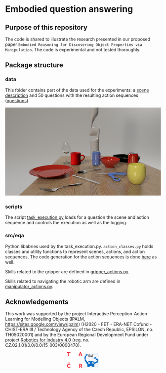 
# Embodied question answering

## Purpose of this repository

The code is shared to illustrate the research presented in our proposed paper
`Embodied Reasoning for Discovering Object Properties via Manipulation`. The
code is experimental and not tested thoroughly.

## Package structure

### data

This folder contains part of the data used for the experiments: a [scene description](data/full_table_scene/scenes_V2A.json)
and 50 questions with the resulting action sequences ([questions](data/full_table_scene/questions.json)).

![scene](data/full_table_scene/SHOP_VRB_train_000000.png)

### scripts

The script [task_execution.py](scripts/task_execution.py) loads for a question the
scene and action sequence and controls the execution as well as the logging.

### src/eqa

Python libabries used by the task_execution.py. `action_classes.py` holds classes
and utility functions to represent scenes, actions, and action sequences.
The code generation for the action sequences is done [here](src/eqa/action_classes.py) as well.

Skills related to the gripper are defined in [gripper_actions.py](src/eqa/gripper_actions.py).

Skills related to navigating the robotic arm are defined in [manipulator_actions.py](src/eqa/manipulator_actions.py).

## Acknowledgements
This work was supported by the project Interactive Perception-Action-Learning for Modelling Objects (IPALM, https://sites.google.com/view/ipalm) (H2020 -  FET - ERA-NET Cofund - CHIST-ERA III / Technology Agency of the Czech Republic, EPSILON, no. TH05020001) and by the European Regional Development Fund under project [Robotics for Industry 4.0](http://r4i.ciirc.cvut.cz/) (reg. no. $CZ.02.1.01/0.0/0.0/15\_003/0000470$).

<p align="middle">
 <img src="figs/tacr.png" width=10%>
 <img src="figs/r4i.png" width=10%>
</p>  
